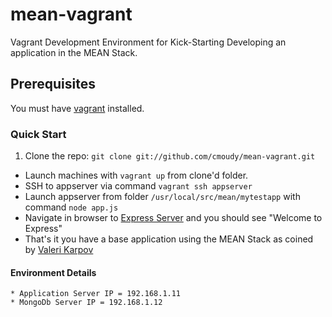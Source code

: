 mean-vagrant
============

Vagrant Development Environment for Kick-Starting Developing an application in the MEAN Stack.

## Prerequisites
  You must have [vagrant](http://www.vagrantup.com/) installed.

### Quick Start
1. Clone the repo: `git clone git://github.com/cmoudy/mean-vagrant.git`
* Launch machines with `vagrant up` from clone'd folder.
* SSH to appserver via command `vagrant ssh appserver`
* Launch appserver from folder `/usr/local/src/mean/mytestapp` with command `node app.js`
* Navigate in browser to [Express Server](http://192.168.1.12:3000/) and you should see "Welcome to Express"
* That's it you have a base application using the MEAN Stack as coined by [Valeri Karpov](http://blog.mongodb.org/post/49262866911/the-mean-stack-mongodb-expressjs-angularjs-and)

#### Environment Details
    * Application Server IP = 192.168.1.11
    * MongoDb Server IP = 192.168.1.12

